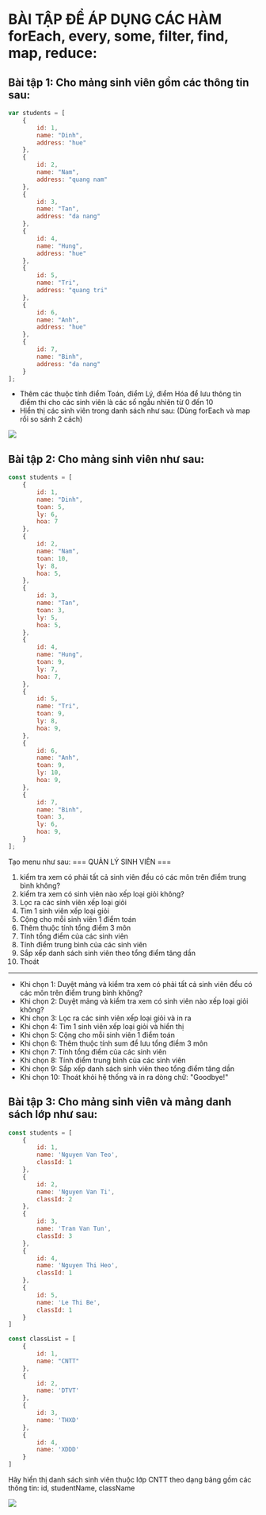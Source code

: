 # BÀI TẬP ĐỂ ÁP DỤNG CÁC HÀM forEach, every, some, filter, find, map, reduce:

## Bài tập 1: Cho mảng sinh viên gồm các thông tin sau:

```js
var students = [
    {
        id: 1,
        name: "Dinh",
        address: "hue"
    },
    {
        id: 2,
        name: "Nam",
        address: "quang nam"
    },
    {
        id: 3,
        name: "Tan",
        address: "da nang"
    },
    {
        id: 4,
        name: "Hung",
        address: "hue"
    },
    {
        id: 5,
        name: "Tri",
        address: "quang tri"
    },
    {
        id: 6,
        name: "Anh",
        address: "hue"
    },
    {
        id: 7,
        name: "Binh",
        address: "da nang"
    }
];
```

- Thêm các thuộc tính điểm Toán, điểm Lý, điểm Hóa để lưu thông tin điểm thi cho các sinh viên là các số ngẫu nhiên từ 0 đến 10
- Hiển thị các sinh viên trong danh sách như sau: (Dùng forEach và map rồi so sánh 2 cách)

![](image.jpg)

## Bài tập 2: Cho mảng sinh viên như sau:

```js
const students = [
    {
        id: 1,
        name: "Dinh",
        toan: 5,
        ly: 6,
        hoa: 7
    },
    {
        id: 2,
        name: "Nam",
        toan: 10,
        ly: 8,
        hoa: 5,
    },
    {
        id: 3,
        name: "Tan",
        toan: 3,
        ly: 5,
        hoa: 5,
    },
    {
        id: 4,
        name: "Hung",
        toan: 9,
        ly: 7,
        hoa: 7,
    },
    {
        id: 5,
        name: "Tri",
        toan: 9,
        ly: 8,
        hoa: 9,
    },
    {
        id: 6,
        name: "Anh",
        toan: 9,
        ly: 10,
        hoa: 9,
    },
    {
        id: 7,
        name: "Binh",
        toan: 3,
        ly: 6,
        hoa: 9,
    }
];
```

Tạo menu như sau:
=== QUẢN LÝ SINH VIÊN ===
1. kiểm tra xem có phải tất cả sinh viên đều có các môn trên điểm trung bình không?
2. kiểm tra xem có sinh viên nào xếp loại giỏi không?
3. Lọc ra các sinh viên xếp loại giỏi
4. Tìm 1 sinh viên xếp loại giỏi
5. Cộng cho mỗi sinh viên 1 điểm toán
6. Thêm thuộc tính tổng điểm 3 môn
7. Tính tổng điểm của các sinh viên
8. Tính điểm trung bình của các sinh viên
9. Sắp xếp danh sách sinh viên theo tổng điểm tăng dần
10. Thoát
---------------------------------------

- Khi chọn 1: Duyệt mảng và kiểm tra xem có phải tất cả sinh viên đều có các môn trên điểm trung bình không?
- Khi chọn 2: Duyệt mảng và kiểm tra xem có sinh viên nào xếp loại giỏi không?
- Khi chọn 3: Lọc ra các sinh viên xếp loại giỏi và in ra
- Khi chọn 4: Tìm 1 sinh viên xếp loại giỏi và hiển thị
- Khi chọn 5: Cộng cho mỗi sinh viên 1 điểm toán
- Khi chọn 6: Thêm thuộc tính sum để lưu tổng điểm 3 môn
- Khi chọn 7: Tính tổng điểm của các sinh viên
- Khi chọn 8: Tính điểm trung bình của các sinh viên
- Khi chọn 9: Sắp xếp danh sách sinh viên theo tổng điểm tăng dần
- Khi chọn 10: Thoát khỏi hệ thống và in ra dòng chữ: "Goodbye!"

## Bài tập 3: Cho mảng sinh viên và mảng danh sách lớp như sau:

```js
const students = [
    {
        id: 1,
        name: 'Nguyen Van Teo',
        classId: 1
    },
    {
        id: 2,
        name: 'Nguyen Van Ti',
        classId: 2
    },
    {
        id: 3,
        name: 'Tran Van Tun',
        classId: 3
    },
    {
        id: 4,
        name: 'Nguyen Thi Heo',
        classId: 1
    },
    {
        id: 5,
        name: 'Le Thi Be',
        classId: 1
    }
]

const classList = [
    {
        id: 1,
        name: "CNTT"
    },
    {
        id: 2,
        name: 'DTVT'
    },
    {
        id: 3,
        name: 'THXD'
    },
    {
        id: 4,
        name: 'XDDD'
    }
]
```

Hãy hiển thị danh sách sinh viên thuộc lớp CNTT theo dạng bảng gồm các thông tin: id, studentName, className

![](image2.jpg)